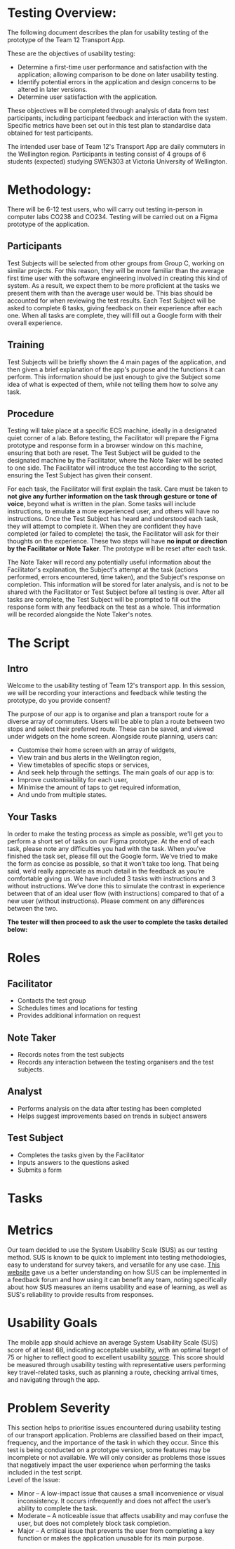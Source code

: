 # Testing Overview:
The following document describes the plan for usability testing of the prototype of the Team 12 Transport App.

These are the objectives of usability testing:
* Determine a first-time user performance and satisfaction with the application; allowing
comparison to be done on later usability testing.
* Identify potential errors in the application and design concerns to be altered in later
versions.
* Determine user satisfaction with the application.

These objectives will be completed through analysis of data from test participants, including participant feedback and interaction with the system. Specific metrics have been set out in this test plan to standardise data obtained for test participants. 

The intended user base of Team 12's Transport App are daily commuters in the Wellington region. Participants in testing consist of 4 groups of 6 students (expected) studying SWEN303 at Victoria University of Wellington.

# Methodology:
There will be 6-12 test users, who will carry out testing in-person in computer labs CO238 and CO234. Testing will be carried out on a Figma prototype of the application.

## Participants
Test Subjects will be selected from other groups from Group C, working on similar projects. For this reason, they will be more familiar than the average first time user with the software engineering involved in creating this kind of system. As a result, we expect them to be more proficient at the tasks we present them with than the average user would be. This bias should be accounted for when reviewing the test results. Each Test Subject will be asked to complete 6 tasks, giving feedback on their experience after each one. When all tasks are complete, they will fill out a Google form with their overall experience.

## Training
Test Subjects will be briefly shown the 4 main pages of the application, and then given a brief explanation of the app's purpose and the functions it can perform. This information should be just enough to give the Subject some idea of what is expected of them, while not telling them how to solve any task.

## Procedure
Testing will take place at a specific ECS machine, ideally in a designated quiet corner of a lab. Before testing, the Facilitator will prepare the Figma prototype and response form in a browser window on this machine, ensuring that both are reset. The Test Subject will be guided to the designated machine by the Facilitator, where the Note Taker will be seated to one side. The Facilitator will introduce the test according to the script, ensuring the Test Subject has given their consent.

For each task, the Facilitator will first explain the task. Care must be taken to **not give any further information on the task through gesture or tone of voice**, beyond what is written in the plan. Some tasks will include instructions, to emulate a more experienced user, and others will have no instructions. Once the Test Subject has heard and understood each task, they will attempt to complete it. When they are confident they have completed (or failed to complete) the task, the Facilitator will ask for their thoughts on the experience. These two steps will have **no input or direction by the Facilitator or Note Taker**. The prototype will be reset after each task.

The Note Taker will record any potentially useful information about the Facilitator's explanation, the Subject's attempt at the task (actions performed, errors encountered, time taken), and the Subject's response on completion. This information will be stored for later analysis, and is not to be shared with the Facilitator or Test Subject before all testing is over. After all tasks are complete, the Test Subject will be prompted to fill out the response form with any feedback on the test as a whole. This information will be recorded alongside the Note Taker's notes.

# The Script
## Intro
Welcome to the usability testing of Team 12's transport app. In this session, we will be recording your interactions and feedback while testing the prototype, do you provide consent?

The purpose of our app is to organise and plan a transport route for a diverse array of commuters. Users will be able to plan a route between two stops and select their preferred route. These can be saved, and viewed under widgets on the home screen. Alongside route planning, users can: 
* Customise their home screen with an array of widgets,
* View train and bus alerts in the Wellington region,
* View timetables of specific stops or services,
* And seek help through the settings.
The main goals of our app is to:
* Improve customisability for each user,
* Minimise the amount of taps to get required information,
* And undo from multiple states.
## Your Tasks
In order to make the testing process as simple as possible, we'll get you to perform a short set of tasks on our Figma prototype. At the end of each task, please note any difficulties you had with the task. When you've finished the task set, please fill out the Google form. We’ve tried to make the form as concise as possible, so that it won’t take too long. That being said, we’d really appreciate as much detail in the feedback as you’re comfortable giving us. We have included 3 tasks with instructions and 3 without instructions. We’ve done this to simulate the contrast in experience between that of an ideal user flow (with instructions) compared to that of a new user (without instructions). Please comment on any differences between the two.

**The tester will then proceed to ask the user to complete the tasks detailed below:**

# Roles

## Facilitator
* Contacts the test group
* Schedules times and locations for testing
* Provides additional information on request
## Note Taker
* Records notes from the test subjects
* Records any interaction between the testing organisers and the test subjects.
## Analyst
* Performs analysis on the data after testing has been completed
* Helps suggest improvements based on trends in subject answers
## Test Subject
* Completes the tasks given by the Facilitator
* Inputs answers to the questions asked
* Submits a form

# Tasks

# Metrics

Our team decided to use the System Usability Scale (SUS) as our testing method. SUS is known to be quick to implement into testing methodologies, easy to understand for survey takers, and versatile for any use case. [This website](https://measuringu.com/sus/) gave us a better understanding on how SUS can be implemented in a feedback forum and how using it can benefit any team, noting specifically about how SUS measures an items usability and ease of learning, as well as SUS's reliability to provide results from responses.

# Usability Goals

The mobile app should achieve an average System Usability Scale (SUS) score of at least 68, indicating acceptable usability, with an optimal target of 75 or higher to reflect good to excellent usability [source](https://measuringu.com/sus/). This score should be measured through usability testing with representative users performing key travel-related tasks, such as planning a route, checking arrival times, and navigating through the app.

# Problem Severity
This section helps to prioritise issues encountered during usability testing of our transport application. Problems are classified based on their impact, frequency, and the importance of the task in which they occur. Since this test is being conducted on a prototype version, some features may be incomplete or not available. We will only consider as problems those issues that negatively impact the user experience when performing the tasks included in the test script.  
Level of the Issue:
-	Minor – A low-impact issue that causes a small inconvenience or visual inconsistency. It occurs infrequently and does not affect the user’s ability to complete the task.
-	Moderate – A noticeable issue that affects usability and may confuse the user, but does not completely block task completion.
-	Major – A critical issue that prevents the user from completing a key function or makes the application unusable for its main purpose.  

